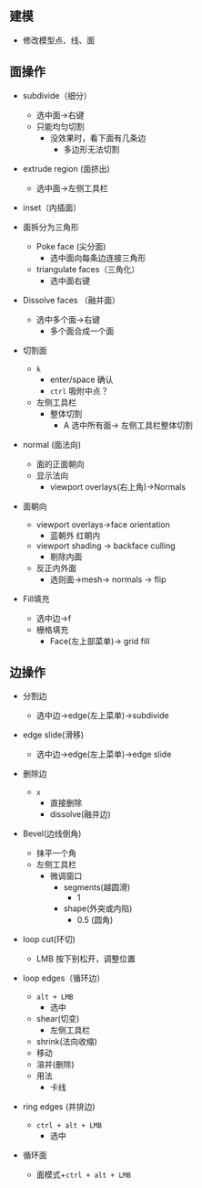 ## 建模
+ 修改模型点、线、面


## 面操作

+ subdivide（细分）
    + 选中面->右键
    + 只能均匀切割
        + 没效果时，看下面有几条边
            + 多边形无法切割    

+ extrude region (面挤出)
    + 选中面->左侧工具栏

+ inset（内插面）


+ 面拆分为三角形
    + Poke face (尖分面)
        + 选中面向每条边连接三角形
    + triangulate faces（三角化）
        + 选中面右键

+ Dissolve faces （融并面）
    + 选中多个面->右键
        + 多个面合成一个面


+ 切割面
    + `k`
        + enter/space 确认
        + `ctrl` 吸附中点？
    + 左侧工具栏
        + 整体切割
            + A 选中所有面-> 左侧工具栏整体切割

+ normal (面法向)
    + 面的正面朝向
    + 显示法向
        + viewport overlays(右上角)->Normals

+ 面朝向
    + viewport overlays->face orientation
        + 蓝朝外 红朝内
    + viewport shading -> backface culling
        + 剔除内面
    + 反正内外面
        + 选则面->mesh-> normals -> flip

+ Fill填充
    + 选中边->f
    + 栅格填充
        + Face(左上部菜单)->  grid fill


## 边操作
+ 分割边
    + 选中边->edge(左上菜单)->subdivide

+ edge slide(滑移)
    + 选中边->edge(左上菜单)->edge slide

+ 删除边
    + `x`
        + 直接删除
        + dissolve(融并边)

+ Bevel(边线倒角)
    + 抹平一个角
    + 左侧工具栏
        + 微调窗口
            + segments(越圆滑)
                + 1
            + shape(外突或内陷)
                + 0.5 (圆角)


+ loop cut(环切)
    + LMB 按下别松开，调整位置


+ loop edges（循环边）
    + `alt + LMB`
        + 选中
    + shear(切变)
        + 左侧工具栏
    + shrink(法向收缩)
    + 移动
    + 溶并(删除)
    + 用法
        + 卡线


+ ring edges (并排边)
    + `ctrl + alt + LMB`
        + 选中

+ 循环面
    + 面模式+`ctrl + alt + LMB`
